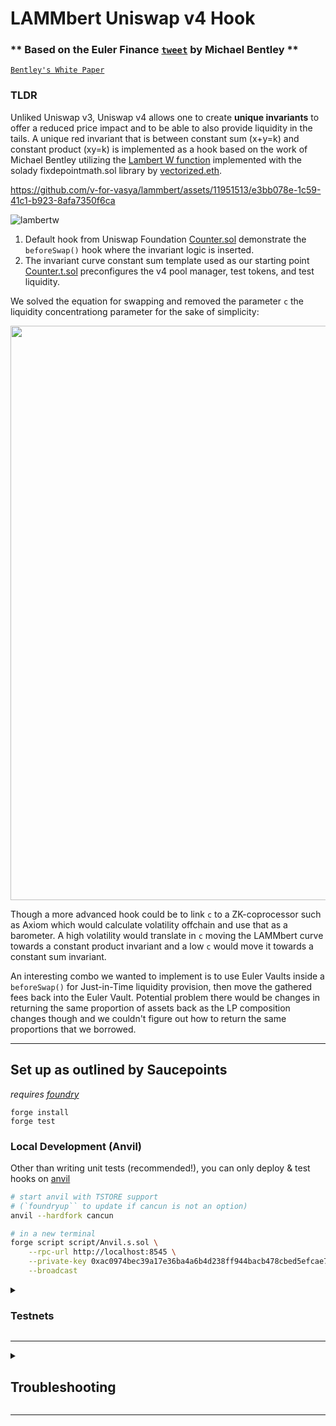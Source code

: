 # LAMMbert Uniswap v4 Hook
### ** Based on the Euler Finance [`tweet`](https://twitter.com/euler_mab/status/1724403149593583745) by Michael Bentley **

[`Bentley's White Paper`](https://github.com/euler-mab/LAMMbert/blob/main/LAMMbert.pdf)

### TLDR ###
Unliked Uniswap v3, Uniswap v4 allows one to create **unique invariants** to offer a reduced price impact and to be able to also provide liquidity in the tails.
A unique red invariant that is between constant sum (x+y=k) and constant product (xy=k) is implemented as a hook based on the work of Michael Bentley utilizing the [Lambert W function](https://en.wikipedia.org/wiki/Lambert_W_function) implemented with the solady fixdepointmath.sol library by [vectorized.eth](https://github.com/Vectorized).



https://github.com/v-for-vasya/lammbert/assets/11951513/e3bb078e-1c59-41c1-b923-8afa7350f6ca



![lambertw](https://github.com/v-for-vasya/lammbert/assets/11951513/4c07ffb9-a085-4dcf-95c0-facbdf3c0342)

1. Default hook from Uniswap Foundation [Counter.sol](src/Counter.sol) demonstrate the `beforeSwap()` hook where the invariant logic is inserted.
2. The invariant curve constant sum template used as our starting point [Counter.t.sol](test/Counter.t.sol) preconfigures the v4 pool manager, test tokens, and test liquidity.

We solved the equation for swapping and removed the parameter `c` the liquidity concentrationg parameter for the sake of simplicity:

<img width="919"  src="https://github.com/v-for-vasya/lammbert/assets/11951513/6d2b5f7c-55cf-48a2-b77f-a1e17652770b">

Though a more advanced hook could be to link `c` to a ZK-coprocessor such as Axiom which would calculate volatility offchain and use that as a barometer. A high volatility would translate in `c` moving the LAMMbert curve towards a constant product invariant and a low `c` would move it towards a constant sum invariant.

An interesting combo we wanted to implement is to use Euler Vaults inside a `beforeSwap()` for Just-in-Time liquidity provision, then move the gathered fees back into the Euler Vault. 
Potential problem there would be changes in returning the same proportion of assets back as the LP composition changes though and we couldn't figure out how to return the same proportions that we borrowed.


---

## Set up as outlined by Saucepoints

*requires [foundry](https://book.getfoundry.sh)*

```
forge install
forge test
```

### Local Development (Anvil)

Other than writing unit tests (recommended!), you can only deploy & test hooks on [anvil](https://book.getfoundry.sh/anvil/)

```bash
# start anvil with TSTORE support
# (`foundryup`` to update if cancun is not an option)
anvil --hardfork cancun

# in a new terminal
forge script script/Anvil.s.sol \
    --rpc-url http://localhost:8545 \
    --private-key 0xac0974bec39a17e36ba4a6b4d238ff944bacb478cbed5efcae784d7bf4f2ff80 \
    --broadcast
```

<details>
<summary><h3>Testnets</h3></summary>

We ran out of time to test the invariant, only compiled it, but the Goerli deployment is out of sync with the latest v4. **It is recommend to use local testing instead**


```bash
POOL_MANAGER = 0x0
POOL_MODIFY_POSITION_TEST = 0x0
SWAP_ROUTER = 0x0
```

Update the following command with your own private key:

```
forge script script/00_Counter.s.sol \
--rpc-url https://rpc.ankr.com/eth_goerli \
--private-key [your_private_key_on_goerli_here] \
--broadcast
```

### *Deploying your own Tokens For Testing according to Saucepoints*

Because V4 is still in testing mode, most networks don't have liquidity pools live on V4 testnets. We recommend launching your own test tokens and expirementing with them that. We've included in the templace a Mock UNI and Mock USDC contract for easier testing. You can deploy the contracts and when you do you'll have 1 million mock tokens to test with for each contract. See deployment commands below

```
forge create script/mocks/mUNI.sol:MockUNI \
--rpc-url [your_rpc_url_here] \
--private-key [your_private_key_on_goerli_here]
```

```
forge create script/mocks/mUSDC.sol:MockUSDC \
--rpc-url [your_rpc_url_here] \
--private-key [your_private_key_on_goerli_here]
```

</details>

---

<details>
<summary><h2>Troubleshooting</h2></summary>

### *Permission Denied*

When installing dependencies with `forge install`, Github may throw a `Permission Denied` error

Typically caused by missing Github SSH keys, and can be resolved by following the steps [here](https://docs.github.com/en/github/authenticating-to-github/connecting-to-github-with-ssh) 

Or [adding the keys to your ssh-agent](https://docs.github.com/en/authentication/connecting-to-github-with-ssh/generating-a-new-ssh-key-and-adding-it-to-the-ssh-agent#adding-your-ssh-key-to-the-ssh-agent), if you have already uploaded SSH keys

### Hook deployment failures

Hook deployment failures are caused by incorrect flags or incorrect salt mining

1. Verify the flags are in agreement:
    * `getHookCalls()` returns the correct flags
    * `flags` provided to `HookMiner.find(...)`
2. Verify salt mining is correct:
    * In **forge test**: the *deploye*r for: `new Hook{salt: salt}(...)` and `HookMiner.find(deployer, ...)` are the same. This will be `address(this)`. If using `vm.prank`, the deployer will be the pranking address
    * In **forge script**: the deployer must be the CREATE2 Proxy: `0x4e59b44847b379578588920cA78FbF26c0B4956C`
        * If anvil does not have the CREATE2 deployer, your foundry may be out of date. You can update it with `foundryup`

</details>

---


